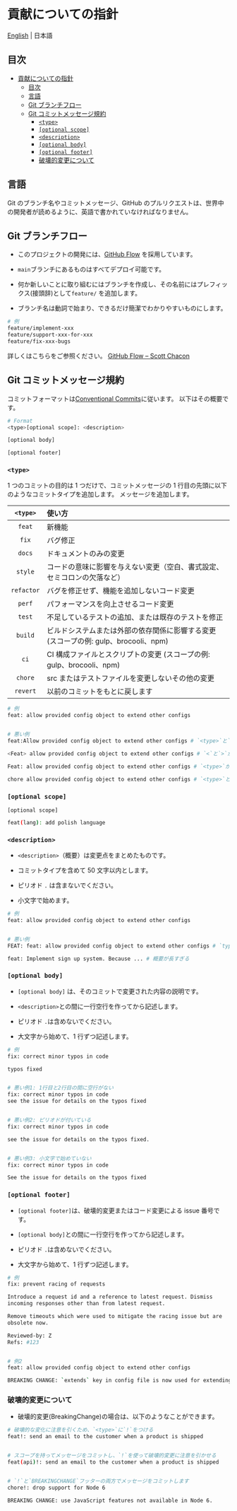 # 貢献についての指針

[English](../../CONTRIBUTING.md) | 日本語

## 目次

- [貢献についての指針](#貢献についての指針)
  - [目次](#目次)
  - [言語](#言語)
  - [Git ブランチフロー](#git-ブランチフロー)
  - [Git コミットメッセージ規約](#git-コミットメッセージ規約)
    - [`<type>`](#type)
    - [`[optional scope]`](#optional-scope)
    - [`<description>`](#description)
    - [`[optional body]`](#optional-body)
    - [`[optional footer]`](#optional-footer)
    - [破壊的変更について](#破壊的変更について)

## 言語

Git のブランチ名やコミットメッセージ、GitHub のプルリクエストは、世界中の開発者が読めるように、英語で書かれていなければなりません。

## Git ブランチフロー

- このプロジェクトの開発には、[GitHub Flow](http://scottchacon.com/2011/08/31/github-flow.html) を採用しています。

- `main`ブランチにあるものはすべてデプロイ可能です。

- 何か新しいことに取り組むにはブランチを作成し、その名前にはプレフィックス(接頭辞)として`feature/` を追加します。

- ブランチ名は動詞で始まり、できるだけ簡潔でわかりやすいものにします。

```bash
# 例
feature/implement-xxx
feature/support-xxx-for-xxx
feature/fix-xxx-bugs
```

詳しくはこちらをご参照ください。
[GitHub Flow – Scott Chacon](http://scottchacon.com/2011/08/31/github-flow.html)

## Git コミットメッセージ規約

コミットフォーマットは[Conventional Commits](https://www.conventionalcommits.org/)に従います。
以下はその概要です。

```bash
# Format
<type>[optional scope]: <description>

[optional body]

[optional footer]
```

### `<type>`

1 つのコミットの目的は 1 つだけで、コミットメッセージの 1 行目の先頭に以下のようなコミットタイプを追加します。 メッセージを追加します。

|  `<type>`  | 使い方                                                                               |
| :--------: | :----------------------------------------------------------------------------------- |
|   `feat`   | 新機能                                                                               |
|   `fix`    | バグ修正                                                                             |
|   `docs`   | ドキュメントのみの変更                                                               |
|  `style`   | コードの意味に影響を与えない変更（空白、書式設定、セミコロンの欠落など）             |
| `refactor` | バグを修正せず、機能を追加しないコード変更                                           |
|   `perf`   | パフォーマンスを向上させるコード変更                                                 |
|   `test`   | 不足しているテストの追加、または既存のテストを修正                                   |
|  `build`   | ビルドシステムまたは外部の依存関係に影響する変更 (スコープの例: gulp、brocooli、npm) |
|    `ci`    | CI 構成ファイルとスクリプトの変更 (スコープの例: gulp、brocooli、npm)                |
|  `chore`   | src またはテストファイルを変更しないその他の変更                                     |
|  `revert`  | 以前のコミットをもとに戻します                                                       |

```bash
# 例
feat: allow provided config object to extend other configs


# 悪い例
feat:Allow provided config object to extend other configs # `<type>`と`<description>`の間にスペースがない

<Feat> allow provided config object to extend other configs # `<`と`>`が不要

Feat: allow provided config object to extend other configs # `<type>`が大文字

chore allow provided config object to extend other configs # `<type>`と`<description>`の間にコロン`:`がない
```

### `[optional scope]`

`[optional scope]`

```bash
feat(lang): add polish language
```

### `<description>`

- `<description>`（概要）は変更点をまとめたものです。

- コミットタイプを含めて 50 文字以内とします。

- ピリオド `.` は含まないでください。

- 小文字で始めます。

```bash
# 例
feat: allow provided config object to extend other configs


# 悪い例
FEAT: feat: allow provided config object to extend other configs # `type`が大文字

feat: Implement sign up system. Because ... # 概要が長すぎる
```

### `[optional body]`

- `[optional body]` は、そのコミットで変更された内容の説明です。

- `<description>`との間に一行空行を作ってから記述します。

- ピリオド `.`は含めないでください。

- 大文字から始めて、1 行ずつ記述します。

```bash
# 例
fix: correct minor typos in code

typos fixed


# 悪い例1: 1行目と2行目の間に空行がない
fix: correct minor typos in code
see the issue for details on the typos fixed


# 悪い例2: ピリオドが付いている
fix: correct minor typos in code

see the issue for details on the typos fixed.


# 悪い例3: 小文字で始めていない
fix: correct minor typos in code

See the issue for details on the typos fixed
```

### `[optional footer]`

- `[optional footer]`は、破壊的変更またはコード変更による issue 番号です。

- `[optional body]`との間に一行空行を作ってから記述します。

- ピリオド `.`は含めないでください。

- 大文字から始めて、1 行ずつ記述します。

```bash
# 例
fix: prevent racing of requests

Introduce a request id and a reference to latest request. Dismiss
incoming responses other than from latest request.

Remove timeouts which were used to mitigate the racing issue but are
obsolete now.

Reviewed-by: Z
Refs: #123


# 例2
feat: allow provided config object to extend other configs

BREAKING CHANGE: `extends` key in config file is now used for extending other config files
```

### 破壊的変更について

- 破壊的変更(BreakingChange)の場合は、以下のようなことができます。

```bash
# 破壊的な変化に注意を引くため、`<type>`に`!`をつける
feat!: send an email to the customer when a product is shipped


# スコープを持ってメッセージをコミットし、`!`を使って破壊的変更に注意を引かせる
feat(api)!: send an email to the customer when a product is shipped


# `!`と`BREAKINGCHANGE`フッターの両方でメッセージをコミットします
chore!: drop support for Node 6

BREAKING CHANGE: use JavaScript features not available in Node 6.
```
